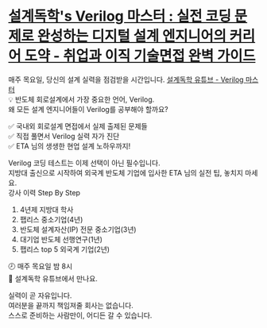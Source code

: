 # [설계독학's Verilog 마스터 : 실전 코딩 문제로 완성하는 디지털 설계 엔지니어의 커리어 도약 - 취업과 이직 기술면접 완벽 가이드](https://wikidocs.net/book/17477)
매주 목요일, 당신의 설계 실력을 점검받을 시간입니다. [설계독학 유튜브 - Verilog 마스터](https://www.youtube.com/watch?v=PGzhHiSuLOw)  
💡 반도체 회로설계에서 가장 중요한 언어, Verilog.  
왜 모든 설계 엔지니어들이 Verilog를 공부해야 할까요?  

✅ 국내외 회로설계 면접에서 실제 출제된 문제들  
✅ 직접 풀면서 Verilog 실력 자가 진단  
✅ ETA 님의 생생한 현업 설계 노하우까지!  
  
Verilog 코딩 테스트는 이제 선택이 아닌 필수입니다.  
지방대 출신으로 시작하여 외국계 반도체 기업에 입사한 ETA 님의 실전 팁, 놓치지 마세요.  
강사 이력 Step By Step  
1. 4년제 지방대 학사  
2. 팹리스 중소기업(4년)
3. 반도체 설계자산(IP) 전문 중소기업(3년)
4. 대기업 반도체 선행연구(1년)
5. 팹리스 top 5 외국계 기업(2년)

🕗 매주 목요일 밤 8시  
📍 설계독학 유튜브에서 만나요.  

실력이 곧 자유입니다.  
여러분을 끝까지 책임져줄 회사는 없습니다.  
스스로 준비하는 사람만이, 어디든 갈 수 있습니다.  
